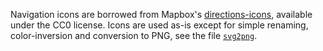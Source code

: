 Navigation icons are borrowed from Mapbox's [directions-icons][1],
available under the CC0 license. Icons are used as-is except for simple
renaming, color-inversion and conversion to PNG, see the file
[`svg2png`](svg2png).

[1]: https://github.com/mapbox/directions-icons

